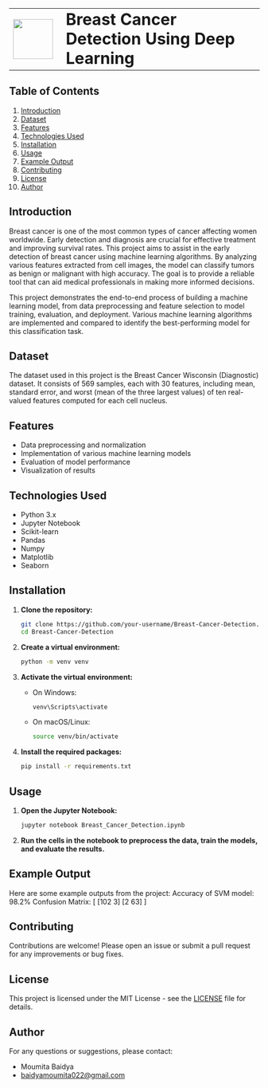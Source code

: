 <table>
  <tr>
    <td><img src="https://github.com/harshjuly12/Deep-Learning-Approaches-for-Enhanced-Breast-Cancer-Detection/assets/112745312/2405d196-bb5f-4033-bc1f-3e5a61c34970" width="80" style="margin-right: 10;"></td>
    <td><h1 style="margin: 0;">Breast Cancer Detection Using Deep Learning</h1></td>
  </tr>
</table>

## Table of Contents
1. [Introduction](#introduction)
2. [Dataset](#dataset)
3. [Features](#features)
4. [Technologies Used](#technologies-used)
5. [Installation](#installation)
6. [Usage](#usage)
7. [Example Output](#example-output)
8. [Contributing](#contributing)
9. [License](#license)
10. [Author](#author)

## Introduction
Breast cancer is one of the most common types of cancer affecting women worldwide. Early detection and diagnosis are crucial for effective treatment and improving survival rates. This project aims to assist in the early detection of breast cancer using machine learning algorithms. By analyzing various features extracted from cell images, the model can classify tumors as benign or malignant with high accuracy. The goal is to provide a reliable tool that can aid medical professionals in making more informed decisions.

This project demonstrates the end-to-end process of building a machine learning model, from data preprocessing and feature selection to model training, evaluation, and deployment. Various machine learning algorithms are implemented and compared to identify the best-performing model for this classification task.

## Dataset
The dataset used in this project is the Breast Cancer Wisconsin (Diagnostic) dataset. It consists of 569 samples, each with 30 features, including mean, standard error, and worst (mean of the three largest values) of ten real-valued features computed for each cell nucleus.

## Features
- Data preprocessing and normalization
- Implementation of various machine learning models
- Evaluation of model performance
- Visualization of results

## Technologies Used
- Python 3.x
- Jupyter Notebook
- Scikit-learn
- Pandas
- Numpy
- Matplotlib
- Seaborn

## Installation
1. **Clone the repository:**
    ```bash
    git clone https://github.com/your-username/Breast-Cancer-Detection.git
    cd Breast-Cancer-Detection
    ```

2. **Create a virtual environment:**
    ```bash
    python -m venv venv
    ```

3. **Activate the virtual environment:**
    - On Windows:
        ```bash
        venv\Scripts\activate
        ```
    - On macOS/Linux:
        ```bash
        source venv/bin/activate
        ```

4. **Install the required packages:**
    ```bash
    pip install -r requirements.txt
    ```

## Usage
1. **Open the Jupyter Notebook:**
    ```bash
    jupyter notebook Breast_Cancer_Detection.ipynb
    ```

2. **Run the cells in the notebook to preprocess the data, train the models, and evaluate the results.**

## Example Output
Here are some example outputs from the project:
Accuracy of SVM model: 98.2%
Confusion Matrix:
[ [102 3]
  [2  63] ]

  
## Contributing
Contributions are welcome! Please open an issue or submit a pull request for any improvements or bug fixes.

## License
This project is licensed under the MIT License - see the [LICENSE](LICENSE) file for details.

## Author
For any questions or suggestions, please contact:
- Moumita Baidya
- baidyamoumita022@gmail.com
